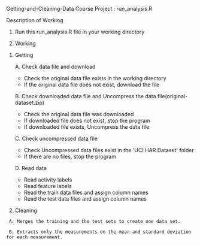 
Getting-and-Cleaning-Data
Course Project : run_analysis.R

 Description of Working

 1. Run this run_analysis.R file in your working directory

 2. Working

  1) Getting
  
     A. Check data file and download
     
        - Check the original data file exists in the working directory
        - If the original data file does not exist, download the file
        
     B. Check downloaded data file and Uncompress the data file(original-dataset.zip)
     
        - Check the original data file was downloaded
        - If downloaded file does not exist, stop the program
        - If downloaded file exists, Uncompress the data file
    
     C. Check uncompressed data file 
        
        - Check Uncompressed data files exist in the 'UCI HAR Dataset' folder
        - If there are no files, stop the program
        
     D. Read data
     
        - Read activity labels
        - Read feature labels
        - Read the train data files and assign column names
        - Read the test data files and assign column names

   2) Cleaning
   
     A. Merges the training and the test sets to create one data set.
     
     B. Extracts only the measurements on the mean and standard deviation for each measurement.


